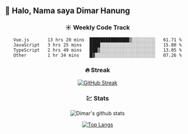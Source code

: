 ## 👋 Halo, Nama saya **Dimar Hanung**

<center>

### :sunny: Weekly Code Track
<!--START_SECTION:waka-->

```text
Vue.js       13 hrs 20 mins  ███████████████▒░░░░░░░░░   61.71 %
JavaScript   3 hrs 25 mins   ████░░░░░░░░░░░░░░░░░░░░░   15.80 %
TypeScript   2 hrs 49 mins   ███▒░░░░░░░░░░░░░░░░░░░░░   13.05 %
Other        1 hr 34 mins    █▓░░░░░░░░░░░░░░░░░░░░░░░   07.26 %
```

<!--END_SECTION:waka-->

### :fire: Streak

[![GitHub Streak](http://github-readme-streak-stats.herokuapp.com?user=dimar-hanung)](https://git.io/streak-stats)

### :chart: Stats

![Dimar's github stats](https://github-readme-stats.vercel.app/api?username=dimar-hanung&show_icons=true&theme=vue)

[![Top Langs](https://github-readme-stats.vercel.app/api/top-langs/?username=dimar-hanung)](#)

</center>
